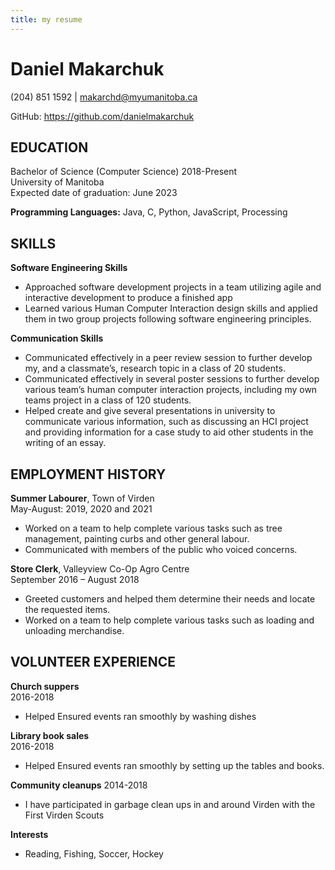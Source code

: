 ```yaml
---
title: my resume
---
```


# Daniel Makarchuk  
(204) 851 1592 | makarchd@myumanitoba.ca

GitHub: https://github.com/danielmakarchuk 

## EDUCATION

Bachelor of Science (Computer Science)
2018-Present  
University of Manitoba  
Expected date of graduation: June 2023

**Programming Languages:** Java, C, Python, JavaScript, Processing  

## SKILLS

**Software Engineering Skills**
- Approached software development projects in a team utilizing agile and interactive development to produce a finished app
-	Learned various Human Computer Interaction design skills and applied them in two group projects following software engineering principles.

**Communication Skills**

-	Communicated effectively in a peer review session to further develop my, and a classmate’s, research topic in a class of 20 students.
-	Communicated effectively in several poster sessions to further develop various team’s human computer interaction projects, including my own teams project in a class of 120 students.
-	Helped create and give several presentations in university to communicate various information, such as discussing an HCI project and providing information for a case study to aid other students in the writing of an essay.

## EMPLOYMENT HISTORY
**Summer Labourer**, Town of Virden  
May-August: 2019, 2020 and 2021

- Worked on a team to help complete various tasks such as tree management, painting curbs and other general labour.
- Communicated with members of the public who voiced concerns.

**Store Clerk**, Valleyview Co-Op Agro Centre  
September 2016 – August 2018 

- Greeted customers and helped them determine their needs and locate the requested items.
- Worked on a team to help complete various tasks such as loading and unloading merchandise.

## VOLUNTEER EXPERIENCE

**Church suppers**  
2016-2018

- Helped Ensured events ran smoothly by washing dishes

**Library book sales**  
2016-2018
- Helped Ensured events ran smoothly by setting up the tables and books.

**Community cleanups** 
2014-2018
- I have participated in garbage clean ups in and around Virden with the First Virden Scouts


**Interests**
- Reading, Fishing, Soccer, Hockey
